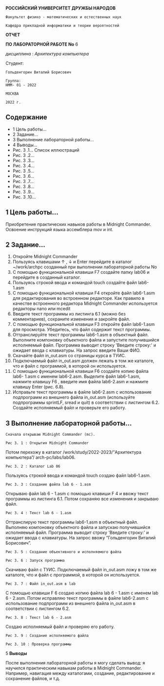 **РОССИЙСКИЙ УНИВЕРСИТЕТ ДРУЖБЫ НАРОДОВ**

```
Факультет физико - математических и естественных наук
```
```
Кафедра прикладной информатики и теории вероятностей
```
**ОТЧЕТ**

**ПО ЛАБОРАТОРНОЙ РАБОТЕ No** 6

_дисциплина_ : _Архитектура компьютера_

Студент:

```
Гольденгорин Виталий Борисович
```
```
Группа:
НММ- 01 - 2022
```
```
МОСКВА
```
```
2022 г.
```

## Содержание


- 1 Цель работы...
- 2 Задание...
- 3 Выполнение лабораторной работы...
- 4 Выводы...
- Рис. 3 .1... Список иллюстраций
- Рис. 3 .2...
- Рис. 3 .3...
- Рис. 3 .4...
- Рис. 3 .5...
- Рис. 3 .6...
- Рис. 3 .7...
- Рис. 3 .8...
- Рис. 3 .9...
- Рис. 3 .10...


## 1 Цель работы...

Приобретение практических навыков работы в Midnight Commander.
Освоение инструкций языка ассемблера mov и int.


## 2 Задание...

1. Откройте Midnight Commander
2. Пользуясь клавишами ↑ , ↓ и Enter перейдите в каталог ~/work/archpc
    созданный при выполнении лабораторной работы No
3. С помощью функциональной клавиши F7 создайте папку lab06 и
    перейдите в созданный каталог.
4. Пользуясь строкой ввода и командой touch создайте файл lab6-1.asm
5. С помощью функциональной клавиши F4 откройте файл lab6-1.asm для
    редактирования во встроенном редакторе. Как правило в качестве
    встроенного редактора Midnight Commander используется редакторы
    nano или mcedit
6. Введите текст программы из листинга 6.1 (можно без комментариев),
    сохраните изменения и закройте файл.
7. С помощью функциональной клавиши F3 откройте файл lab6-1.asm для
    просмотра. Убедитесь, что файл содержит текст программы.
8. Оттранслируйте текст программы lab6-1.asm в объектный файл.
    Выполните компоновку объектного файла и запустите получившийся
    исполняемый файл. Программа выводит строку 'Введите строку:' и
    ожидает ввода с клавиатуры. На запрос введите Ваши ФИО.
9. Скачайте файл in_out.asm со страницы курса в ТУИС.
10. Подключаемый файл in_out.asm должен лежать в том же каталоге, что
    и файл с программой, в которой он используется.
11. С помощью функциональной клавиши F6 создайте копию файла lab6-
    1.asm с именем lab6-2.asm. Выделите файл lab6-1.asm, нажмите
    клавишу F6 , введите имя файла lab6-2.asm и нажмите клавишу Enter
    (рис. 6.8).
12. Исправьте текст программы в файле lab6-2.asm с использование
    подпрограмм из внешнего файла in_out.asm (используйте
    подпрограммы sprintLF, sread и quit) в соответствии с листингом 6.2.
    Создайте исполняемый файл и проверьте его работу.


## 3 Выполнение лабораторной работы...

```
Сначала открываю Midnight Commander (mc).
```
```
Рис 3. 1 : Открытия Midnight Commander
```
Потом перехожу в каталог /work/study/2022-2023/”Архитектура компьютера”/
arch-pc/labs/lab06.

```
Рис 3. 2 : Каталог Lab 06
```
Пользуясь строкой ввода и командой touch создаю файл lab6-1.asm.

```
Рис 3. 3 : Создание файла lab 6 - 1.asm
```

Открываю файл lab 6 - 1.asm с помощью клавиши F 4 и ввожу текст программы
из листинга 6.1. Потом сохраняю все изменения и закрываю файл.

```
Рис 3. 4 : Текст lab 6 - 1.asm
```
Оттранслирую текст программы lab6-1.asm в объектный файл. Выполняю
компоновку объектного файла и запускаю получившийся исполняемый файл.
Программа выводит строку 'Введите строку:' и ожидает ввода с клавиатуры.
На запрос ввожу “Гольденгорин Виталий Борисович”.

```
Рис 3. 5 : Создание объективного и исполняемого файла
```

```
Рис 3. 6 : Запуск программа
```
Скачиваю файл с ТУИС. Подключаемый файл in_out.asm ложу в том же
каталоге, что и файл с программой, в которой он используется.

```
Рис 3. 7 : Файл in_out.asm в lab
```
С помощью клавиши F 6 создаю копию файла lab 6 - 1.asm с именем lab 6 - 2.asm.
Потом исправляю текст программы в файле lab6-2.asm с использование
подпрограмм из внешнего файла in_out.asm в соответствии с листингом 6.2.

```
Рис 3. 8 : Текст lab 6 - 2.asm
```

Создаю исполняемый файл и проверяю его работу.

```
Рис 3. 9 : Создание исполняемого файла
```
```
Рис 3. 10 : Проверка программы
```

5 **Выводы**

После выполнения лабораторной работы я могу сделать вывод: я
научился практическим навыкам работы в Midnight Commander. Например,
навигация между каталогами, создание, редактирование и сохранение
файлов, и т.д.



